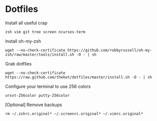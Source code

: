 Dotfiles
========

Install all useful crap
```
zsh vim git tree screen ncurses-term
```

Install oh-my-zsh
```
wget --no-check-certificate https://github.com/robbyrussell/oh-my-zsh/raw/master/tools/install.sh -O - | sh
```

Grab dotfiles
```
wget --no-check-certificate https://raw.github.com/thekot/dotfiles/master/install.sh -O - | sh
```

Configure your terminal to use 256 colors
```
urxvt-256color putty-256color
```

[Optional] Remove backups
```
rm ~/.zshrc.original* ~/.screenrc.original* ~/.vimrc.original*
```
